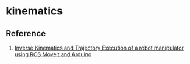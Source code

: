# kinematics

## Reference

1. [Inverse Kinematics and Trajectory Execution of a robot manipulator using ROS Moveit and Arduino](https://www.youtube.com/watch?v=G-XXnPHYhxs)